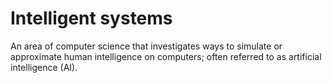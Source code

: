 # Intelligent systems

An area of computer science that investigates ways to simulate or approximate human intelligence on computers; often referred to as artificial intelligence (AI).
